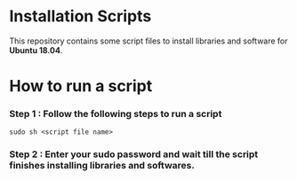 # Installation Scripts

This repository contains some script files to install libraries and software for  **Ubuntu 18.04**.

# How to run a script
### Step 1 : Follow the following steps to run a script

    sudo sh <script file name>

### Step 2 : Enter your sudo password and wait till the script finishes installing libraries and softwares.
